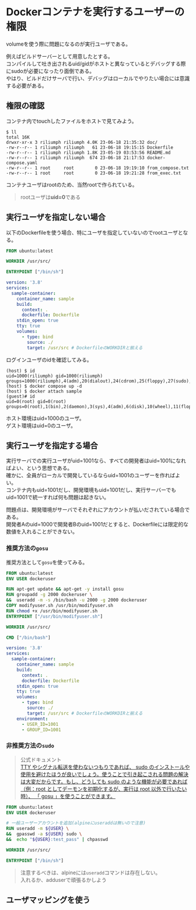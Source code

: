 # Dockerコンテナを実行するユーザーの権限

volumeを使う際に問題になるのが実行ユーザである。  

例えばビルドサーバーとして用意したとする。  
コンパイルして吐き出されるuid/gidがホストと異なっているとデバッグする際にsudoが必要になったり面倒である。  
やはり、ビルドだけサーバで行い、デバッグはローカルでやりたい場合には意識する必要がある。

## 権限の確認

コンテナ内でtouchしたファイルをホストで見てみよう。

```console
$ ll
total 16K
drwxr-xr-x 3 riliumph riliumph 4.0K 23-06-18 21:35:32 doc/
-rw-r--r-- 1 riliumph riliumph   61 23-06-18 19:15:15 Dockerfile
-rw-r--r-- 1 riliumph riliumph 1.8K 23-05-19 03:53:56 README.md
-rw-r--r-- 1 riliumph riliumph  674 23-06-18 21:17:53 docker-compose.yaml
-rw-r--r-- 1 root     root        0 23-06-18 19:19:10 from_compose.txt
-rw-r--r-- 1 root     root        0 23-06-18 19:21:28 from_exec.txt
```

コンテナユーザはrootのため、当然rootで作られている。

> rootユーザは**uid=0**である

## 実行ユーザを指定しない場合

以下のDockerfileを使う場合、特にユーザを指定していないのでrootユーザとなる。

```Dockerfile
FROM ubuntu:latest

WORKDIR /usr/src/

ENTRYPOINT ["/bin/sh"]
```

```yaml
version: '3.8'
services:
  sample-container:
    container_name: sample
    build:
      context: .
      dockerfile: Dockerfile
    stdin_open: true
    tty: true
    volumes:
      - type: bind
        source: ./
        target: /usr/src # DockerfileのWORKDIRと揃える
```

ログインユーザのidを確認してみる。

```console
(host) $ id
uid=1000(riliumph) gid=1000(riliumph) groups=1000(riliumph),4(adm),20(dialout),24(cdrom),25(floppy),27(sudo),29(audio),30(dip),44(video),46(plugdev),116(netdev),1001(docker)
(host) $ docker compose up -d
(host) $ docker attach sample
(guest)# id
uid=0(root) gid=0(root) groups=0(root),1(bin),2(daemon),3(sys),4(adm),6(disk),10(wheel),11(floppy),20(dialout),26(tape),27(video)
```

ホスト環境はuid=1000のユーザ。  
ゲスト環境はuid=0のユーザ。

## 実行ユーザを指定する場合

実行サーバでの実行ユーザがuid=1001なら、すべての開発者はuid=1001になればよい、という思想である。  
確かに、全員がローカルで開発しているならuid=1001のユーザーを作ればよい。  
コンテナ内もuid=1001だし、開発環境もuid=1001だし、実行サーバーでもuid=1001で統一すれば何も問題は起きない。  

問題点は、開発環境がサーバでそれぞれにアカウントが払いだされている場合である。  
開発者Aのuid=1000で開発者Bのuid=1001だとすると、Dockerfileには限定的な数値を入れることができない。

### 推奨方法の`gosu`

推奨方法として`gosu`を使ってみる。

```dockerfile
FROM ubuntu:latest
ENV USER dockeruser

RUN apt-get update && apt-get -y install gosu
RUN groupadd -g 2000 dockeruser \
&&  useradd -m -s /bin/bash -u 2000 -g 2000 dockeruser
COPY modifyuser.sh /usr/bin/modifyuser.sh
RUN chmod +x /usr/bin/modifyuser.sh
ENTRYPOINT ["/usr/bin/modifyuser.sh"]

WORKDIR /usr/src/

CMD ["/bin/bash"]
```

```yaml
version: '3.8'
services:
  sample-container:
    container_name: sample
    build:
      context: .
      dockerfile: Dockerfile
    stdin_open: true
    tty: true
    volumes:
      - type: bind
        source: ./
        target: /usr/src # DockerfileのWORKDIRと揃える
    environment:
      - USER_ID=1001
      - GROUP_ID=1001
```

### 非推奨方法の`sudo`

> 公式ドキュメント  
> [TTY やシグナル転送を使わないつもりであれば、 sudo のインストールや使用を避けたほうが良いでしょう。使うことで引き起こされる問題の解決は大変だからです。もし、どうしても sudo のような機能が必要であれば（例：root としてデーモンを初期化するが、実行は root 以外で行いたい時）、 「 gosu 」を使うことができます。](https://docs.docker.jp/engine/articles/dockerfile_best-practice.html#user)

```dockerfile
FROM ubuntu:latest
ENV USER dockeruser

# 一般ユーザーアカウントを追加(alpineにuseraddは無いので注意)
RUN useradd -m ${USER} \
&&  gpasswd -a ${USER} sudo \
&&  echo "${USER}:test_pass" | chpasswd

WORKDIR /usr/src/

ENTRYPOINT ["/bin/sh"]
```

> 注意するべきは、alpineには`useradd`コマンドは存在しない。  
> 入れるか、adduserで頑張るかしよう

## ユーザマッピングを使う
